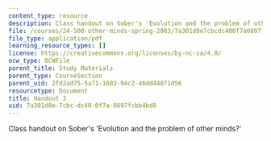 ```yaml
---
content_type: resource
description: Class handout on Sober's 'Evolution and the problem of other minds?'
file: /courses/24-500-other-minds-spring-2003/7a301d0e7cbcdc400f7a0897fcbb4bd8_h3_24500s03.pdf
file_type: application/pdf
learning_resource_types: []
license: https://creativecommons.org/licenses/by-nc-sa/4.0/
ocw_type: OCWFile
parent_title: Study Materials
parent_type: CourseSection
parent_uid: 2fd2ad75-5a71-1603-94c2-46dd44871d56
resourcetype: Document
title: Handout 3
uid: 7a301d0e-7cbc-dc40-0f7a-0897fcbb4bd8
---
```

Class handout on Sober's 'Evolution and the problem of other minds?'